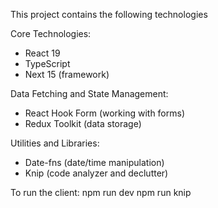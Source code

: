 This project contains the following technologies

Core Technologies:
- React 19
- TypeScript
- Next 15 (framework)

Data Fetching and State Management:
- React Hook Form (working with forms)
- Redux Toolkit (data storage)

Utilities and Libraries:
- Date-fns (date/time manipulation)
- Knip (code analyzer and declutter)

To run the client:
npm run dev
npm run knip